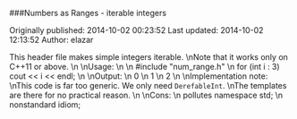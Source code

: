 ###Numbers as Ranges - iterable integers

Originally published: 2014-10-02 00:23:52
Last updated: 2014-10-02 12:13:52
Author: elazar 

This header file makes simple integers iterable.\nNote that it works only on C++11 or above.\n\nUsage:\n\n    #include "num_range.h"\n    for (int i : 3) cout << i << endl;\n\nOutput:\n   0\n   1\n   2\n\nImplementation note: \nThis code is far too generic. We only need `DerefableInt`.\nThe templates are there for no practical reason.\n\nCons:\n   pollutes namespace std;\n   nonstandard idiom;